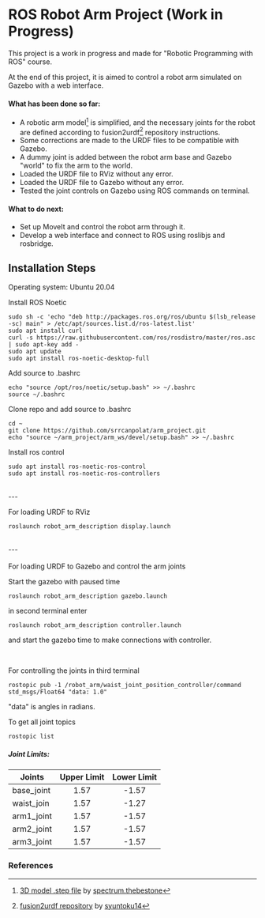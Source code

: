 # ROS Robot Arm Project (Work in Progress)
This project is a work in progress and made for "Robotic Programming with ROS" course.

At the end of this project, it is aimed to control a robot arm simulated on Gazebo with a web interface.

#### What has been done so far:
- A robotic arm model[^1] is simplified, and the necessary joints for the robot are defined according to fusion2urdf[^2] repository instructions.
- Some corrections are made to the URDF files to be compatible with Gazebo.
- A dummy joint is added between the robot arm base and Gazebo "world" to fix the arm to the world.
- Loaded the URDF file to RViz without any error.
- Loaded the URDF file to Gazebo without any error.
- Tested the joint controls on Gazebo using ROS commands on terminal.

#### What to do next:
- Set up MoveIt and control the robot arm through it.
- Develop a web interface and connect to ROS using roslibjs and rosbridge.

## Installation Steps

Operating system: Ubuntu 20.04

Install ROS Noetic

```shell script
sudo sh -c 'echo "deb http://packages.ros.org/ros/ubuntu $(lsb_release -sc) main" > /etc/apt/sources.list.d/ros-latest.list'
sudo apt install curl
curl -s https://raw.githubusercontent.com/ros/rosdistro/master/ros.asc | sudo apt-key add -
sudo apt update
sudo apt install ros-noetic-desktop-full
```

Add source to .bashrc

```shell script
echo "source /opt/ros/noetic/setup.bash" >> ~/.bashrc
source ~/.bashrc
```

Clone repo and add source to .bashrc

```shell script
cd ~
git clone https://github.com/srrcanpolat/arm_project.git
echo "source ~/arm_project/arm_ws/devel/setup.bash" >> ~/.bashrc
```

Install ros control
```shell script
sudo apt install ros-noetic-ros-control
sudo apt install ros-noetic-ros-controllers
```
<br>
---
<br>

For loading URDF to RViz
```shell script
roslaunch robot_arm_description display.launch
```
<br>
---
<br><br>
For loading URDF to Gazebo and control the arm joints

Start the gazebo with paused time
```shell script
roslaunch robot_arm_description gazebo.launch
```

in second terminal enter
```shell script
roslaunch robot_arm_description controller.launch
```
and start the gazebo time to make connections with controller.

<br>

For controlling the joints in third terminal
```shell script
rostopic pub -1 /robot_arm/waist_joint_position_controller/command std_msgs/Float64 "data: 1.0"
```

"data" is angles in radians.

To get all joint topics
```shell script
rostopic list
```

##### Joint Limits:
| Joints        | Upper Limit   | Lower Limit  |
| ------------- |:-------------:| :-----------:|
| base_joint    | 1.57			| -1.57 	   |
| waist_join    | 1.57			| -1.27 	   |
| arm1_joint    | 1.57			| -1.57 	   |
| arm2_joint    | 1.57			| -1.57 	   |
| arm3_joint    | 1.57			| -1.57 	   |

### References

[^1]: [3D model .step file](https://thangs.com/designer/spectrum.thebestone/3d-model/Robotic%20Arm%203D%20Model-237722) by [spectrum.thebestone](https://thangs.com/designer/spectrum.thebestone)
[^2]: [fusion2urdf repository](https://github.com/syuntoku14/fusion2urdf) by [syuntoku14](https://github.com/syuntoku14)
